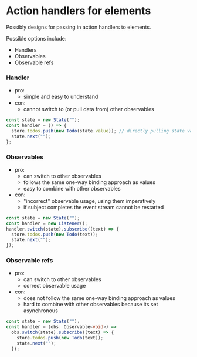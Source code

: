 # Action handlers for elements

Possibly designs for passing in action handlers to elements.

Possible options include:

- Handlers
- Observables
- Observable refs

### Handler

- pro:
  - simple and easy to understand
- con:
  - cannot switch to (or pull data from) other observables

```ts
const state = new State("");
const handler = () => {
  store.todos.push(new Todo(state.value)); // directly pulling state value
  state.next("");
};
```

### Observables

- pro:
  - can switch to other observables
  - follows the same one-way binding approach as values
  - easy to combine with other observables
- con:
  - "incorrect" observable usage, using them imperatively
  - if subject completes the event stream cannot be restarted

```ts
const state = new State("");
const handler = new Listener();
handler.switch(state).subscribe((text) => {
  store.todos.push(new Todo(text));
  state.next("");
});
```

### Observable refs

- pro:
  - can switch to other observables
  - correct observable usage
- con:
  - does not follow the same one-way binding approach as values
  - hard to combine with other observables because its set asynchronous

```ts
const state = new State("");
const handler = (obs: Observable<void>) =>
  obs.switch(state).subscribe((text) => {
    store.todos.push(new Todo(text));
    state.next("");
  });
```
